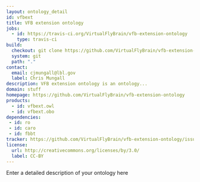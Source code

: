 ```yaml
---
layout: ontology_detail
id: vfbext
title: VFB extension ontology
jobs:
  - id: https://travis-ci.org/VirtualFlyBrain/vfb-extension-ontology
    type: travis-ci
build:
  checkout: git clone https://github.com/VirtualFlyBrain/vfb-extension-ontology.git
  system: git
  path: "."
contact:
  email: cjmungall@lbl.gov
  label: Chris Mungall
description: VFB extension ontology is an ontology...
domain: stuff
homepage: https://github.com/VirtualFlyBrain/vfb-extension-ontology
products:
  - id: vfbext.owl
  - id: vfbext.obo
dependencies:
 - id: ro
 - id: caro
 - id: fbbt
tracker: https://github.com/VirtualFlyBrain/vfb-extension-ontology/issues
license:
  url: http://creativecommons.org/licenses/by/3.0/
  label: CC-BY
---
```


Enter a detailed description of your ontology here
